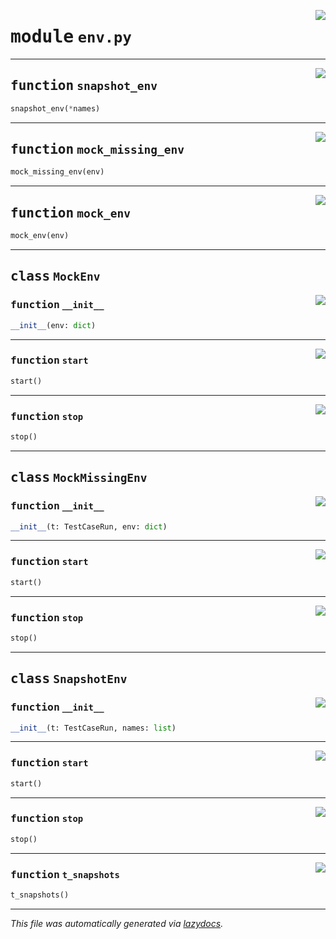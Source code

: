 <!-- markdownlint-disable -->

<a href="../booktest/env.py#L0"><img align="right" style="float:right;" src="https://img.shields.io/badge/-source-cccccc?style=flat-square"></a>

# <kbd>module</kbd> `env.py`





---

<a href="../booktest/env.py#L78"><img align="right" style="float:right;" src="https://img.shields.io/badge/-source-cccccc?style=flat-square"></a>

## <kbd>function</kbd> `snapshot_env`

```python
snapshot_env(*names)
```






---

<a href="../booktest/env.py#L140"><img align="right" style="float:right;" src="https://img.shields.io/badge/-source-cccccc?style=flat-square"></a>

## <kbd>function</kbd> `mock_missing_env`

```python
mock_missing_env(env)
```






---

<a href="../booktest/env.py#L194"><img align="right" style="float:right;" src="https://img.shields.io/badge/-source-cccccc?style=flat-square"></a>

## <kbd>function</kbd> `mock_env`

```python
mock_env(env)
```






---

## <kbd>class</kbd> `MockEnv`




<a href="../booktest/env.py#L158"><img align="right" style="float:right;" src="https://img.shields.io/badge/-source-cccccc?style=flat-square"></a>

### <kbd>function</kbd> `__init__`

```python
__init__(env: dict)
```








---

<a href="../booktest/env.py#L163"><img align="right" style="float:right;" src="https://img.shields.io/badge/-source-cccccc?style=flat-square"></a>

### <kbd>function</kbd> `start`

```python
start()
```





---

<a href="../booktest/env.py#L178"><img align="right" style="float:right;" src="https://img.shields.io/badge/-source-cccccc?style=flat-square"></a>

### <kbd>function</kbd> `stop`

```python
stop()
```






---

## <kbd>class</kbd> `MockMissingEnv`




<a href="../booktest/env.py#L97"><img align="right" style="float:right;" src="https://img.shields.io/badge/-source-cccccc?style=flat-square"></a>

### <kbd>function</kbd> `__init__`

```python
__init__(t: TestCaseRun, env: dict)
```








---

<a href="../booktest/env.py#L109"><img align="right" style="float:right;" src="https://img.shields.io/badge/-source-cccccc?style=flat-square"></a>

### <kbd>function</kbd> `start`

```python
start()
```





---

<a href="../booktest/env.py#L125"><img align="right" style="float:right;" src="https://img.shields.io/badge/-source-cccccc?style=flat-square"></a>

### <kbd>function</kbd> `stop`

```python
stop()
```






---

## <kbd>class</kbd> `SnapshotEnv`




<a href="../booktest/env.py#L11"><img align="right" style="float:right;" src="https://img.shields.io/badge/-source-cccccc?style=flat-square"></a>

### <kbd>function</kbd> `__init__`

```python
__init__(t: TestCaseRun, names: list)
```








---

<a href="../booktest/env.py#L32"><img align="right" style="float:right;" src="https://img.shields.io/badge/-source-cccccc?style=flat-square"></a>

### <kbd>function</kbd> `start`

```python
start()
```





---

<a href="../booktest/env.py#L54"><img align="right" style="float:right;" src="https://img.shields.io/badge/-source-cccccc?style=flat-square"></a>

### <kbd>function</kbd> `stop`

```python
stop()
```





---

<a href="../booktest/env.py#L65"><img align="right" style="float:right;" src="https://img.shields.io/badge/-source-cccccc?style=flat-square"></a>

### <kbd>function</kbd> `t_snapshots`

```python
t_snapshots()
```








---

_This file was automatically generated via [lazydocs](https://github.com/ml-tooling/lazydocs)._
